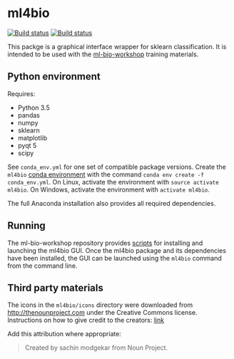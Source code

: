 # ml4bio
[![Build status](https://travis-ci.org/gitter-lab/ml4bio.svg?branch=master)](https://travis-ci.org/gitter-lab/ml4bio)
[![Build status](https://ci.appveyor.com/api/projects/status/c128ywv2o2156k0k/branch/master?svg=true)](https://ci.appveyor.com/project/gitter-lab/ml4bio/branch/master)

This packge is a graphical interface wrapper for sklearn classification.
It is intended to be used with the [ml-bio-workshop](https://github.com/gitter-lab/ml-bio-workshop) training materials.

## Python environment

Requires:
- Python 3.5
- pandas
- numpy
- sklearn
- matplotlib
- pyqt 5
- scipy

See `conda_env.yml` for one set of compatible package versions.
Create the `ml4bio` [conda environment](https://conda.io/docs/user-guide/tasks/manage-environments.html) with the command `conda env create -f conda_env.yml`.
On Linux, activate the environment with `source activate ml4bio`.
On Windows, activate the environment with `activate ml4bio`.

The full Anaconda installation also provides all required dependencies.

## Running

The ml-bio-workshop repository provides [scripts](https://github.com/gitter-lab/ml-bio-workshop/tree/master/scripts) for installing and launching the ml4bio GUI.
Once the ml4bio package and its dependencies have been installed, the GUI can be launched using the `ml4bio` command from the command line.

## Third party materials
The icons in the `ml4bio/icons` directory were downloaded from http://thenounproject.com under the Creative Commons license.
Instructions on how to give credit to the creators: [link](https://thenounproject.zendesk.com/hc/en-us/articles/200509928-How-do-I-give-creators-credit-in-my-work-)

Add this attribution where appropriate:
> Created by sachin modgekar from Noun Project.
